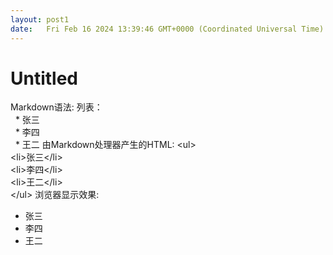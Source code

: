 ```yaml
---
layout: post1
date:   Fri Feb 16 2024 13:39:46 GMT+0000 (Coordinated Universal Time)
---
```

# Untitled

Markdown语法: 列表：<br />  * 张三<br />  * 李四<br />  * 王二
由Markdown处理器产生的HTML: <ul\><br /><li\>张三</li\><br /><li\>李四</li\><br /><li\>王二</li\><br /></ul\>
浏览器显示效果: <ul><li>张三</li><li>李四</li><li>王二</li></ul>